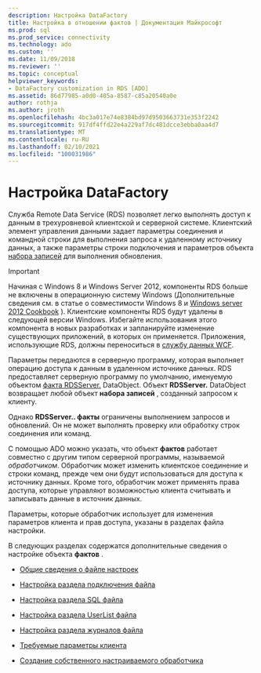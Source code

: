 ```yaml
---
description: Настройка DataFactory
title: Настройка в отношении фактов | Документация Майкрософт
ms.prod: sql
ms.prod_service: connectivity
ms.technology: ado
ms.custom: ''
ms.date: 11/09/2018
ms.reviewer: ''
ms.topic: conceptual
helpviewer_keywords:
- DataFactory customization in RDS [ADO]
ms.assetid: 86d77985-a0d0-405a-8587-c85a20540a0e
author: rothja
ms.author: jroth
ms.openlocfilehash: 4bc3a017e74e8384bd97d9503663731e353f2242
ms.sourcegitcommit: 917df4ffd22e4a229af7dc481dcce3ebba0aa4d7
ms.translationtype: MT
ms.contentlocale: ru-RU
ms.lasthandoff: 02/10/2021
ms.locfileid: "100031986"
---
```

# <a name="datafactory-customization"></a>Настройка DataFactory
Служба Remote Data Service (RDS) позволяет легко выполнять доступ к данным в трехуровневой клиентской и серверной системе. Клиентский элемент управления данными задает параметры соединения и командной строки для выполнения запроса к удаленному источнику данных, а также параметры строки подключения и параметров объекта [набора записей](../../reference/ado-api/recordset-object-ado.md) для выполнения обновления.  
  
> [!IMPORTANT]
>  Начиная с Windows 8 и Windows Server 2012, компоненты RDS больше не включены в операционную систему Windows (Дополнительные сведения см. в статье о совместимости Windows 8 и [Windows server 2012 Cookbook](https://www.microsoft.com/download/details.aspx?id=27416) ). Клиентские компоненты RDS будут удалены в следующей версии Windows. Избегайте использования этого компонента в новых разработках и запланируйте изменение существующих приложений, в которых он применяется. Приложения, использующие RDS, должны переноситься в [службу данных WCF](/dotnet/framework/wcf/).  
  
 Параметры передаются в серверную программу, которая выполняет операцию доступа к данным в удаленном источнике данных. RDS предоставляет серверную программу по умолчанию, именуемую объектом [факта RDSServer.](../../reference/rds-api/datafactory-object-rdsserver.md) DataObject. Объект **RDSServer.** DataObject возвращает любой объект **набора записей** , созданный запросом к клиенту.  
  
 Однако **RDSServer.. факты** ограничены выполнением запросов и обновлений. Он не может выполнять проверку или обработку строк соединения или команд.  
  
 С помощью ADO можно указать, что объект **фактов** работает совместно с другим типом серверной программы, называемой *обработчиком*. Обработчик может изменить клиентское соединение и строки команд, прежде чем они будут использоваться для доступа к источнику данных. Кроме того, обработчик может применять права доступа, которые управляют возможностью клиента считывать и записывать данные в источник данных.  
  
 Параметры, которые обработчик использует для изменения параметров клиента и прав доступа, указаны в разделах файла настройки.  
  
 В следующих разделах содержатся дополнительные сведения о настройке объекта **фактов** .  
  
-   [Общие сведения о файле настроек](./understanding-the-customization-file.md)  
  
-   [Настройка раздела подключения файла](./customization-file-connect-section.md)  
  
-   [Настройка раздела SQL файла](./customization-file-sql-section.md)  
  
-   [Настройка раздела UserList файла](./customization-file-userlist-section.md)  
  
-   [Настройка раздела журналов файла](./customization-file-logs-section.md)  
  
-   [Требуемые параметры клиента](./required-client-settings.md)  
  
-   [Создание собственного настраиваемого обработчика](./writing-your-own-customized-handler.md)